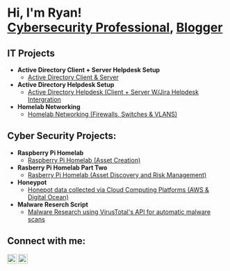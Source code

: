 <h1>Hi, I'm Ryan! <br/><a href="https://www.linkedin.com/in/ryan-smallcalder-126b55217/">Cybersecurity Professional</a>, <a href="https://itwoznotme.github.io/">Blogger</a></h1>


<h2> IT Projects </h2>

- <b> Active Directory Client + Server Helpdesk Setup </b>
  - [Active Directory Client & Server](https://itwoznotme.github.io/2023/09/03/HomeLab-ActiveDirectory.html)
- <b> Active Directory Helpdesk Setup </b>
  - [Active Directory Helpdesk (Client + Server W/Jira Helpdesk Intergration](https://itwoznotme.github.io/2024/02/01/Active-Directory-Jira.html)
- <b> Homelab Networking </b>
  - [Homelab Networking (Firewalls, Switches & VLANS)](https://itwoznotme.github.io/2024/06/08/Home-Networking.html)

<h2> Cyber Security Projects:</h2>

- <b>Raspberry Pi Homelab </b>
  - [Raspberry Pi Homelab (Asset Creation)](https://itwoznotme.github.io/2024/04/07/Home-Lab-Asset.html)
- <b>Rasberry Pi Homelab Part Two </b>
  - [Rasberry Pi Homelab (Asset Discovery and Risk Management)](https://itwoznotme.github.io/2024/04/08/Asset-Discovery-and-Risk-Management.html)
- <b> Honeypot </b>
  - [Honepot data collected via Cloud Computing Platforms (AWS & Digital Ocean)](https://itwoznotme.github.io/2023/09/03/HomeLab-ActiveDirectory.html)
- <b> Malware Reserch Script </b>
  - [Malware Research using VirusTotal's API for automatic malware scans](https://itwoznotme.github.io/2023/09/03/HomeLab-ActiveDirectory.html)

<h2> Connect with me:</h2>

[<img align="left" alt="JoshMadakor | Twitter" width="22px" src="https://cdn.jsdelivr.net/npm/simple-icons@v3/icons/twitter.svg" />][twitter]
[<img align="left" alt="JoshMadakor | LinkedIn" width="22px" src="https://cdn.jsdelivr.net/npm/simple-icons@v3/icons/linkedin.svg" />][linkedin]


[twitter]: https://twitter.com/ItWozNotMee
[linkedin]: https://www.linkedin.com/in/ryan-smallcalder-126b55217/

